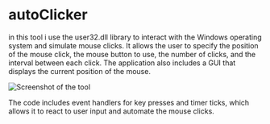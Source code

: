 # autoClicker
in this tool i use the user32.dll library to interact with the Windows operating system and simulate mouse clicks.
It allows the user to specify the position of the mouse click, the mouse button to use, the number of clicks,
and the interval between each click. The application also includes a GUI that displays the current position of the mouse.


![Screenshot of the tool](https://mostaql.hsoubcdn.com/uploads/thumbnails/1651803/6358ebb378ce3/Screenshot-13.png)




The code includes event handlers for key presses and timer ticks, which allows it to react to user input and automate the mouse clicks.
